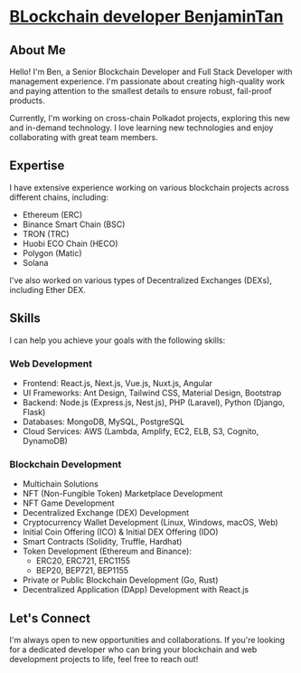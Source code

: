 # [BLockchain developer BenjaminTan](https://t.me/blockchainDeveloper_Ben)

## About Me

Hello! I'm Ben, a Senior Blockchain Developer and Full Stack Developer with management experience. I'm passionate about creating high-quality work and paying attention to the smallest details to ensure robust, fail-proof products.

Currently, I'm working on cross-chain Polkadot projects, exploring this new and in-demand technology. I love learning new technologies and enjoy collaborating with great team members.

## Expertise

I have extensive experience working on various blockchain projects across different chains, including:

- Ethereum (ERC)
- Binance Smart Chain (BSC)
- TRON (TRC)
- Huobi ECO Chain (HECO)
- Polygon (Matic)
- Solana

I've also worked on various types of Decentralized Exchanges (DEXs), including Ether DEX.

## Skills

I can help you achieve your goals with the following skills:

### Web Development
- Frontend: React.js, Next.js, Vue.js, Nuxt.js, Angular
- UI Frameworks: Ant Design, Tailwind CSS, Material Design, Bootstrap
- Backend: Node.js (Express.js, Nest.js), PHP (Laravel), Python (Django, Flask)
- Databases: MongoDB, MySQL, PostgreSQL
- Cloud Services: AWS (Lambda, Amplify, EC2, ELB, S3, Cognito, DynamoDB)

### Blockchain Development
- Multichain Solutions
- NFT (Non-Fungible Token) Marketplace Development
- NFT Game Development
- Decentralized Exchange (DEX) Development
- Cryptocurrency Wallet Development (Linux, Windows, macOS, Web)
- Initial Coin Offering (ICO) & Initial DEX Offering (IDO)
- Smart Contracts (Solidity, Truffle, Hardhat)
- Token Development (Ethereum and Binance):
  - ERC20, ERC721, ERC1155
  - BEP20, BEP721, BEP1155
- Private or Public Blockchain Development (Go, Rust)
- Decentralized Application (DApp) Development with React.js

## Let's Connect

I'm always open to new opportunities and collaborations. If you're looking for a dedicated developer who can bring your blockchain and web development projects to life, feel free to reach out!

